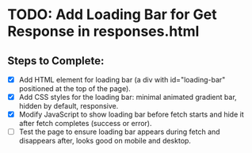 # TODO: Add Loading Bar for Get Response in responses.html

## Steps to Complete:
- [x] Add HTML element for loading bar (a div with id="loading-bar" positioned at the top of the page).
- [x] Add CSS styles for the loading bar: minimal animated gradient bar, hidden by default, responsive.
- [x] Modify JavaScript to show loading bar before fetch starts and hide it after fetch completes (success or error).
- [ ] Test the page to ensure loading bar appears during fetch and disappears after, looks good on mobile and desktop.
